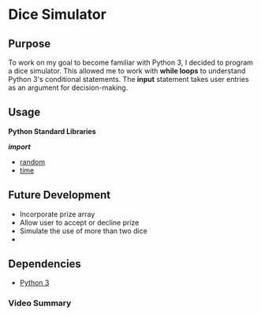 # Dice Simulator

## Purpose
To work on my goal to become familiar with Python 3, I decided to program a dice simulator. This allowed me to work with **while loops** to understand Python 3's conditional statements. The **input** statement takes user entries as an argument for decision-making. 

## Usage
__Python Standard Libraries__

***import***

- [random](https://docs.python.org/3/library/random.html)
- [time](https://docs.python.org/3/library/time.html)

## Future Development
- Incorporate prize array 
- Allow user to accept or decline prize 
- Simulate the use of more than two dice
- 

## Dependencies
- [Python 3](https://www.python.org/downloads/)

### Video Summary
[]()
